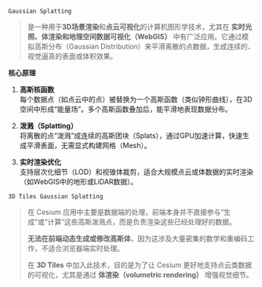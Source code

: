 `Gaussian Splatting`
> 是一种用于**3D场景渲染**和**点云可视化**的计算机图形学技术，尤其在 **实时光照、体渲染和地理空间数据可视化（WebGIS）** 中有广泛应用。它通过模拟高斯分布（Gaussian Distribution）来平滑离散的点数据，生成连续的、视觉逼真的表面或体积效果。

**核心原理**
1. **高斯核函数**  
	每个数据点（如点云中的点）被替换为一个高斯函数（类似钟形曲线），在3D空间中形成“能量场”。多个高斯函数叠加后，能平滑地表现数据分布。

2. **泼溅（Splatting）**  
	将离散的点“泼溅”成连续的高斯团块（Splats），通过GPU加速计算，快速生成平滑表面，无需显式构建网格（Mesh）。

3. **实时渲染优化**  
	支持层次化细节（LOD）和视锥体裁剪，适合大规模点云或体数据的实时渲染（如WebGIS中的地形或LiDAR数据）。


`3D Tiles Gaussian Splatting` 
> 在 Cesium 应用中主要是数据端的处理，前端本身并不直接参与“生成”或“计算”这些高斯泼溅点，而是负责渲染这些已经处理好的数据。
> 
> **无法在前端动态生成或修改高斯体**，因为这涉及大量密集的数学和重编码工作，不适合浏览器端实时处理。
> 
> 在 **3D Tiles** 中加入此技术，目的是为了让 Cesium 更好地支持点云类数据的可视化，尤其是通过 **体渲染（volumetric rendering）** 增强视觉细节。
